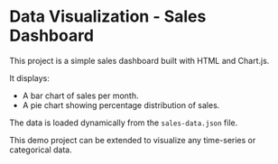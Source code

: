 # Data Visualization - Sales Dashboard

This project is a simple sales dashboard built with HTML and Chart.js.

It displays:

- A bar chart of sales per month.
- A pie chart showing percentage distribution of sales.

The data is loaded dynamically from the `sales-data.json` file.

This demo project can be extended to visualize any time-series or categorical data.
